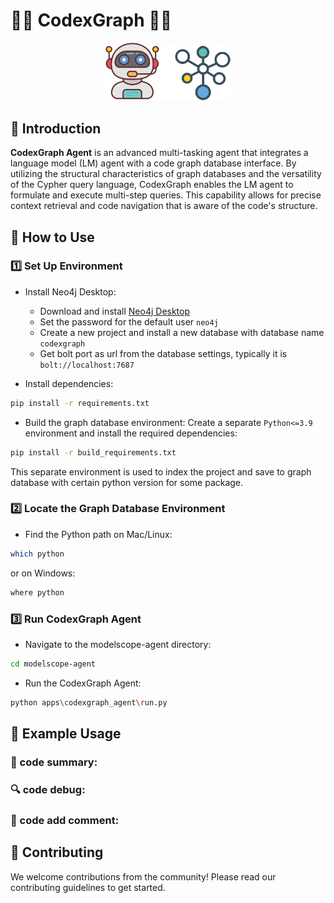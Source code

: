 # 🌟✨ CodexGraph 🌟✨
<p align="center">
  <img src="codexgraph.png" alt="image-20240719171906628" width="200px"/>
</p>

## 📘 Introduction
**CodexGraph Agent** is an advanced multi-tasking agent that integrates a language model (LM) agent with a code graph database interface. By utilizing the structural characteristics of graph databases and the versatility of the Cypher query language, CodexGraph enables the LM agent to formulate and execute multi-step queries. This capability allows for precise context retrieval and code navigation that is aware of the code's structure.

## 🚀 How to Use

### 1️⃣ Set Up Environment
- Install Neo4j Desktop:
  - Download and install [Neo4j Desktop](https://neo4j.com/download/)
  - Set the password for the default user `neo4j`
  - Create a new project and install a new database with database name `codexgraph`
  - Get bolt port as url from the database settings, typically it is `bolt://localhost:7687`


- Install dependencies:

```bash
pip install -r requirements.txt
```
- Build the graph database environment:
Create a separate `Python<=3.9` environment and install the required dependencies:

```bash
pip install -r build_requirements.txt
```
This separate environment is used to index the project and save to graph database with certain python version for some package.
### 2️⃣ Locate the Graph Database Environment
- Find the Python path on Mac/Linux:
```bash
which python
```
or on Windows:
```bash
where python
```
### 3️⃣ Run CodexGraph Agent
- Navigate to the modelscope-agent directory:
```bash
cd modelscope-agent
```
- Run the CodexGraph Agent:
```bash
python apps\codexgraph_agent\run.py
```

## 📂 Example Usage
### 📑 code summary:

### 🔍 code debug:

### 📑 code add comment:


## 🤝 Contributing
We welcome contributions from the community! Please read our contributing guidelines to get started.
